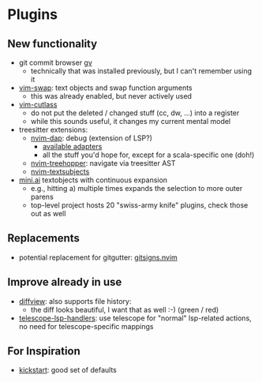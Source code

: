 # Plugins

## New functionality

- git commit browser [gv](https://github.com/junegunn/gv.vim)
  - technically that was installed previously, but I can't remember using it
- [vim-swap](machakann/vim-swap): text objects and swap function arguments
  - this was already enabled, but never actively used
- [vim-cutlass](https://github.com/svermeulen/vim-cutlass)
  - do not put the deleted / changed stuff (cc, dw, ...) into a register
  - while this sounds useful, it changes my current mental model
- treesitter extensions:
  - [nvim-dap](https://github.com/mfussenegger/nvim-dap): debug (extension of LSP?)
     - [available adapters](https://microsoft.github.io/debug-adapter-protocol/implementors/adapters/)
     - all the stuff you'd hope for, except for a scala-specific one (doh!)
  - [nvim-treehopper](https://github.com/mfussenegger/nvim-treehopper): navigate via treesitter AST
  - [nvim-textsubjects](https://github.com/RRethy/nvim-treesitter-textsubjects)
- [mini.ai](https://github.com/echasnovski/mini.nvim/blob/main/readmes/mini-ai.md) textobjects with continuous expansion
  - e.g., hitting a) multiple times expands the selection to more outer parens
  - top-level project hosts 20 "swiss-army knife" plugins, check those out as well

## Replacements

- potential replacement for gitgutter: [gitsigns.nvim](https://github.com/lewis6991/gitsigns.nvim)

## Improve already in use

- [diffview](https://github.com/sindrets/diffview.nvim): also supports file history: 
  - the diff looks beautiful, I want that as well :-) (green / red)
- [telescope-lsp-handlers](https://github.com/gbrlsnchs/telescope-lsp-handlers.nvim): use telescope for "normal" lsp-related actions, no need for telescope-specific mappings

## For Inspiration

- [kickstart](https://github.com/nvim-lua/kickstart.nvim): good set of defaults
